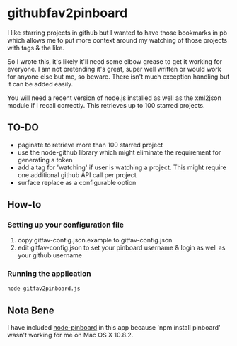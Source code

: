 githubfav2pinboard
==================

I like starring projects in github but I wanted to have those bookmarks in pb which allows me to put more context around my watching of those projects with tags & the like.

So I wrote this, it's likely it'll need some elbow grease to get it working for everyone. I am not pretending it's great, super well written or would work for anyone else but me, so beware. There isn't much exception handling but it can be added easily.

You will need a recent version of node.js installed as well as the xml2json module if I recall correctly. This retrieves up to 100 starred projects.

## TO-DO

* paginate to retrieve more than 100 starred project
* use the node-github library which might eliminate the requirement for generating a token
* add a tag for 'watching' if user is watching a project. This might require one additional github API call per project
* surface replace as a configurable option


How-to
------

### Setting up your configuration file
1. copy gitfav-config.json.example to gitfav-config.json
2. edit gitfav-config.json to set your pinboard username & login as well as your github username

### Running the application

```bash
node gitfav2pinboard.js
```

Nota Bene
---------

I have included [node-pinboard](https://github.com/frozzare/node-pinboard) in this app because 'npm install pinboard' wasn't working for me on Mac OS X 10.8.2.